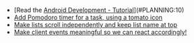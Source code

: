 - [Read the [Android Development - Tutorial](http://www.vogella.com/tutorials/Android/article.html)](#PLANNING:10)
- [Add Pomodoro timer for a task, using a tomato icon](#PLANNING:60)
- [Make lists scroll independently and keep list name at top](#PLANNING:30)
- [Make client events meaningful so we can react accordingly!](#DONE:0)